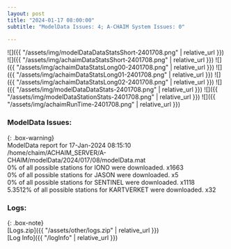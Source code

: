 ```yaml
---
layout: post
title: "2024-01-17 08:00:00"
subtitle: "ModelData Issues: 4; A-CHAIM System Issues: 0"

---
```


![]({{ "/assets/img/modelDataDataStatsShort-2401708.png" | relative_url }})
![]({{ "/assets/img/achaimDataStatsShort-2401708.png" | relative_url }})
![]({{ "/assets/img/achaimDataStatsLong00-2401708.png" | relative_url }})
![]({{ "/assets/img/achaimDataStatsLong01-2401708.png" | relative_url }})
![]({{ "/assets/img/achaimDataStatsLong02-2401708.png" | relative_url }})
![]({{ "/assets/img/modelDataDataStats-2401708.png" | relative_url }})
![]({{ "/assets/img/modelDataStationStats-2401708.png" | relative_url }})
![]({{ "/assets/img/achaimRunTime-2401708.png" | relative_url }})


### ModelData Issues:  
  
{: .box-warning}  
 ModelData report for 17-Jan-2024 08:15:10   
 /home/chaim/ACHAIM_SERVER/A-CHAIM/modelData/2024/017/08/modelData.mat   
 0% of all possible stations for IONO were downloaded. x1663   
 0% of all possible stations for JASON were downloaded. x5   
 0% of all possible stations for SENTINEL were downloaded. x1118   
 5.3512% of all possible stations for KARTVERKET were downloaded. x32   
  


### Logs:  
  
{: .box-note}  
[Logs.zip]({{ "/assets/other/logs.zip" | relative_url }})  
[Log Info]({{ "/logInfo" | relative_url }})  
